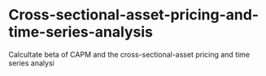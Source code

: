 # Cross-sectional-asset-pricing-and-time-series-analysis
Calcultate beta of CAPM and the cross-sectional-asset pricing and time series analysi
